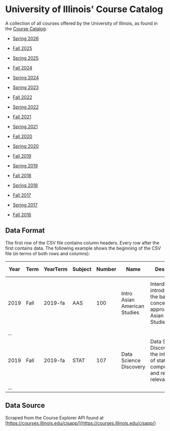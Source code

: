 
# University of Illinois' Course Catalog

A collection of all courses offered by the University of Illinois, as found in the [Course Catalog](https://courses.illinois.edu/cisapp/explorer/catalog/DEFAULT/DEFAULT.xml).


- [Spring 2026](https://raw.githubusercontent.com/wadefagen/datasets/master/course-catalog/data/2026-sp.csv)
- [Fall 2025](https://raw.githubusercontent.com/wadefagen/datasets/master/course-catalog/data/2025-fa.csv)

- [Spring 2025](https://raw.githubusercontent.com/wadefagen/datasets/master/course-catalog/data/2025-sp.csv)
- [Fall 2024](https://raw.githubusercontent.com/wadefagen/datasets/master/course-catalog/data/2024-fa.csv)

- [Spring 2024](https://raw.githubusercontent.com/wadefagen/datasets/master/course-catalog/data/2024-sp.csv)
- [Spring 2023](https://raw.githubusercontent.com/wadefagen/datasets/master/course-catalog/data/2023-sp.csv)

- [Fall 2022](https://raw.githubusercontent.com/wadefagen/datasets/master/course-catalog/data/2022-fa.csv)
- [Spring 2022](https://raw.githubusercontent.com/wadefagen/datasets/master/course-catalog/data/2022-sp.csv)

- [Fall 2021](https://raw.githubusercontent.com/wadefagen/datasets/master/course-catalog/data/2021-fa.csv)
- [Spring 2021](https://raw.githubusercontent.com/wadefagen/datasets/master/course-catalog/data/2021-sp.csv)

- [Fall 2020](https://raw.githubusercontent.com/wadefagen/datasets/master/course-catalog/data/2020-fa.csv)
- [Spring 2020](https://raw.githubusercontent.com/wadefagen/datasets/master/course-catalog/data/2020-sp.csv)

- [Fall 2019](https://raw.githubusercontent.com/wadefagen/datasets/master/course-catalog/data/2019-fa.csv)
- [Spring 2019](https://raw.githubusercontent.com/wadefagen/datasets/master/course-catalog/data/2019-sp.csv)

- [Fall 2018](https://raw.githubusercontent.com/wadefagen/datasets/master/course-catalog/data/2018-fa.csv)
- [Spring 2018](https://raw.githubusercontent.com/wadefagen/datasets/master/course-catalog/data/2018-sp.csv)

- [Fall 2017](https://raw.githubusercontent.com/wadefagen/datasets/master/course-catalog/data/2017-fa.csv)
- [Spring 2017](https://raw.githubusercontent.com/wadefagen/datasets/master/course-catalog/data/2017-sp.csv)

- [Fall 2016](https://raw.githubusercontent.com/wadefagen/datasets/master/course-catalog/data/2016-fa.csv)



## Data Format

The first row of the CSV file contains column headers. Every row after the first contains data. The following example shows the beginning of the CSV file (in terms of both rows and columns):

| Year | Term | YearTerm | Subject | Number | Name  | Description | Credit Hours | Section Info | Degree Attributes | Schedule Information | ... |
| ---- | ---- | -------- | ------- | ------ | ----- | ----------- | ------------ | ------------ | ----------------- | -------------------- | --- |
| 2019 | Fall | 2019-fa  | AAS | 100 | Intro Asian American Studies | Interdisciplinary introduction to the basic concepts and approaches in Asian American Studies [...] | 3 hours. |  | Social & Beh Sci - Soc Sci, and Cultural Studies - US Minority course. |  | ... |
| ... |
| 2019 | Fall | 2019-fa  | STAT | 107 | Data Science Discovery | Data Science Discovery is the intersection of statistics, computation, and real-world relevance [...] | 4 hours. | Same as CS 107 and IS 107. | Quantitative Reasoning I course. | | ... |
| ... |


## Data Source

Scraped from the Course Explorer API found at [https://courses.illinois.edu/cisapp/](https://courses.illinois.edu/cisapp/)
